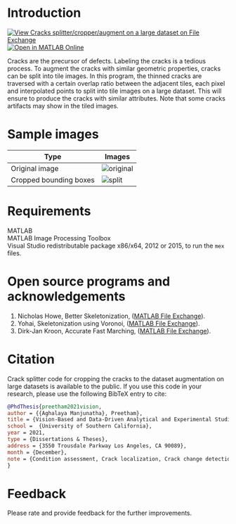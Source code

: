 # Introduction
[![View Cracks splitter/cropper/augment on a large dataset on File Exchange](https://www.mathworks.com/matlabcentral/images/matlab-file-exchange.svg)](https://www.mathworks.com/matlabcentral/fileexchange/105785-cracks-splitter-cropper-augment-on-a-large-dataset) [![Open in MATLAB Online](https://www.mathworks.com/images/responsive/global/open-in-matlab-online.svg)](https://matlab.mathworks.com/open/github/v1?repo=preethamam/CracksSplitterCropper-Dataset)

Cracks are the precursor of defects. Labeling the cracks is a tedious process. To augment the cracks with similar geometric properties, cracks can be split into tile images. In this program, the thinned cracks are traversed with a certain overlap ratio between the adjacent tiles, each pixel and interpolated points to split into tile images on a large dataset. This will ensure to produce the cracks with similar attributes. Note that some cracks artifacts may show in the tiled images.

# Sample images
| Type | Images |
| --- | --- |
| Original image | ![original](https://user-images.githubusercontent.com/28588878/151207556-9e7886d3-9c62-439e-8e5d-5c3fe6bf48e4.png) |
| Cropped bounding boxes | ![split](https://user-images.githubusercontent.com/28588878/151207592-6825ac5d-1ead-4a36-8242-dcd32629e282.png) |

# Requirements
MATLAB <br />
MATLAB Image Processing Toolbox <br />
Visual Studio redistributable package x86/x64, 2012 or 2015, to run the `mex` files.

# Open source programs and acknowledgements
1. Nicholas Howe, Better Skeletonization, ([MATLAB File Exchange](https://www.mathworks.com/matlabcentral/fileexchange/11123-better-skeletonization)).
2. Yohai, Skeletonization using Voronoi, ([MATLAB File Exchange](https://www.mathworks.com/matlabcentral/fileexchange/27543-skeletonization-using-voronoi)).
3. Dirk-Jan Kroon, Accurate Fast Marching, ([MATLAB File Exchange](https://www.mathworks.com/matlabcentral/fileexchange/24531-accurate-fast-marching)).
   
# Citation
Crack splitter code for cropping the cracks to the dataset augmentation on large datasets is available to the public. If you use this code in your research, please use the following BibTeX entry to cite:
```bibtex
@PhdThesis{preetham2021vision,
author = {{Aghalaya Manjunatha}, Preetham},
title = {Vision-Based and Data-Driven Analytical and Experimental Studies into Condition Assessment and Change Detection of Evolving Civil, Mechanical and Aerospace Infrastructures},
school =  {University of Southern California},
year = 2021,
type = {Dissertations & Theses},
address = {3550 Trousdale Parkway Los Angeles, CA 90089},
month = {December},
note = {Condition assessment, Crack localization, Crack change detection, Synthetic crack generation, Sewer pipe condition assessment, Mechanical systems defect detection and quantification}
}
```

# Feedback
Please rate and provide feedback for the further improvements.
